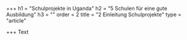 +++
h1 = "Schulprojekte in Uganda"
h2 = "5 Schulen für eine gute Ausbildung"
h3 = ""
order = 2
title = "2 Einleitung Schulprojekte"
type = "article"

+++
Text